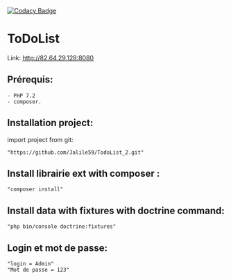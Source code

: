 [![Codacy Badge](https://api.codacy.com/project/badge/Grade/e65f84f911ae4aacb8b37ff713bf7104)](https://www.codacy.com/app/Jalile59/TodoList_2?utm_source=github.com&amp;utm_medium=referral&amp;utm_content=Jalile59/TodoList_2&amp;utm_campaign=Badge_Grade)

ToDoList
========

Link: http://82.64.29.128:8080

Prérequis:
-

	- PHP 7.2
	- composer.

Installation project:
-

import project from git:

	"https://github.com/Jalile59/TodoList_2.git"

Install librairie ext with composer :
-

	"composer install"

Install data with fixtures with doctrine command:
-

	"php bin/console doctrine:fixtures"

Login et mot de passe:
-

	"login = Admin"
	"Mot de passe = 123"
